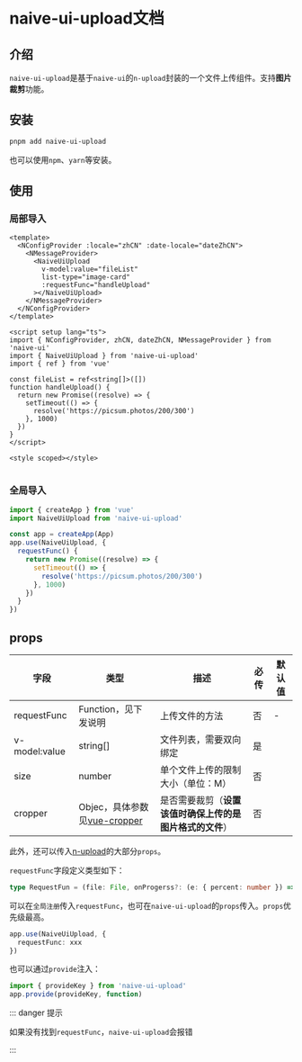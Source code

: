 # naive-ui-upload文档

## 介绍

`naive-ui-upload`是基于`naive-ui`的`n-upload`封装的一个文件上传组件。支持**图片裁剪**功能。

## 安装

```bash
pnpm add naive-ui-upload

```

也可以使用`npm`、`yarn`等安装。

## 使用

### 局部导入

```vue{4-8,15}
<template>
  <NConfigProvider :locale="zhCN" :date-locale="dateZhCN">
    <NMessageProvider>
      <NaiveUiUpload
        v-model:value="fileList"
        list-type="image-card"
        :requestFunc="handleUpload"
      ></NaiveUiUpload>
    </NMessageProvider>
  </NConfigProvider>
</template>

<script setup lang="ts">
import { NConfigProvider, zhCN, dateZhCN, NMessageProvider } from 'naive-ui'
import { NaiveUiUpload } from 'naive-ui-upload'
import { ref } from 'vue'

const fileList = ref<string[]>([])
function handleUpload() {
  return new Promise((resolve) => {
    setTimeout(() => {
      resolve('https://picsum.photos/200/300')
    }, 1000)
  })
}
</script>

<style scoped></style>


```

### 全局导入

```ts
import { createApp } from 'vue'
import NaiveUiUpload from 'naive-ui-upload'

const app = createApp(App)
app.use(NaiveUiUpload, {
  requestFunc() {
    return new Promise((resolve) => {
      setTimeout(() => {
        resolve('https://picsum.photos/200/300')
      }, 1000)
    })
  }
})
```

## props

| 字段          | 类型                                                                     | 描述                                                     | 必传 | 默认值 |
| ------------- | ------------------------------------------------------------------------ | -------------------------------------------------------- | ---- | ------ |
| requestFunc   | Function，见下发说明                                                     | 上传文件的方法                                           | 否   | -      |
| v-model:value | string[]                                                                 | 文件列表，需要双向绑定                                   | 是   |        |
| size          | number                                                                   | 单个文件上传的限制大小（单位：M）                        | 否   |        |
| cropper       | Objec，具体参数见[vue-cropper](https://github.com/xyxiao001/vue-cropper) | 是否需要裁剪（**设置该值时确保上传的是图片格式的文件**） | 否   |        |

此外，还可以传入[n-upload](https://ui.naiveadmin.com/zh-CN/os-theme/components/upload)的大部分`props`。

`requestFunc`字段定义类型如下：

```ts
type RequestFun = (file: File, onProgerss?: (e: { percent: number }) => void) => Promise<string>
```

可以在`全局注册`传入`requestFunc`，也可在`naive-ui-upload`的`props`传入。`props`优先级最高。

```ts
app.use(NaiveUiUpload, {
  requestFunc: xxx
})
```

也可以通过`provide`注入：

```ts
import { provideKey } from 'naive-ui-upload'
app.provide(provideKey, function)
```

::: danger 提示

如果没有找到`requestFunc`，`naive-ui-upload`会报错

:::
